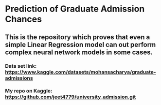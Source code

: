 # Prediction of Graduate Admission Chances 
## This is the repository which proves that even a simple Linear Regression model can out perform complex neural network models in some cases.

### Data set link: https://www.kaggle.com/datasets/mohansacharya/graduate-admissions
### My repo on Kaggle: https://github.com/jeet4779/university_admission.git
